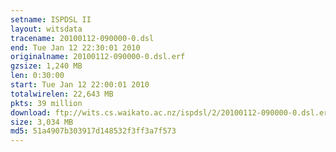 ```yaml
---
setname: ISPDSL II
layout: witsdata
tracename: 20100112-090000-0.dsl
end: Tue Jan 12 22:30:01 2010
originalname: 20100112-090000-0.dsl.erf
gzsize: 1,240 MB
len: 0:30:00
start: Tue Jan 12 22:00:01 2010
totalwirelen: 22,643 MB
pkts: 39 million
download: ftp://wits.cs.waikato.ac.nz/ispdsl/2/20100112-090000-0.dsl.erf.gz
size: 3,034 MB
md5: 51a4907b303917d148532f3ff3a7f573
---
```

